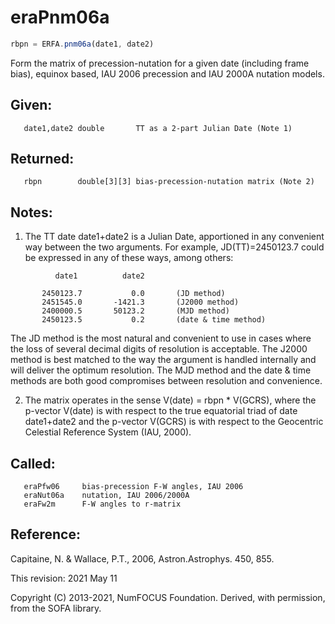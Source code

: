 # eraPnm06a

```js
rbpn = ERFA.pnm06a(date1, date2)
```

Form the matrix of precession-nutation for a given date (including
frame bias), equinox based, IAU 2006 precession and IAU 2000A
nutation models.

## Given:
```
   date1,date2 double       TT as a 2-part Julian Date (Note 1)
```

## Returned:
```
   rbpn        double[3][3] bias-precession-nutation matrix (Note 2)
```

## Notes:

1) The TT date date1+date2 is a Julian Date, apportioned in any
   convenient way between the two arguments.  For example,
   JD(TT)=2450123.7 could be expressed in any of these ways, among
   others:

```
          date1          date2

       2450123.7           0.0       (JD method)
       2451545.0       -1421.3       (J2000 method)
       2400000.5       50123.2       (MJD method)
       2450123.5           0.2       (date & time method)
```

   The JD method is the most natural and convenient to use in
   cases where the loss of several decimal digits of resolution
   is acceptable.  The J2000 method is best matched to the way
   the argument is handled internally and will deliver the
   optimum resolution.  The MJD method and the date & time methods
   are both good compromises between resolution and convenience.

2) The matrix operates in the sense V(date) = rbpn * V(GCRS), where
   the p-vector V(date) is with respect to the true equatorial triad
   of date date1+date2 and the p-vector V(GCRS) is with respect to
   the Geocentric Celestial Reference System (IAU, 2000).

## Called:
```
   eraPfw06     bias-precession F-W angles, IAU 2006
   eraNut06a    nutation, IAU 2006/2000A
   eraFw2m      F-W angles to r-matrix
```

## Reference:

   Capitaine, N. & Wallace, P.T., 2006, Astron.Astrophys. 450, 855.

This revision:  2021 May 11

Copyright (C) 2013-2021, NumFOCUS Foundation.
Derived, with permission, from the SOFA library.

